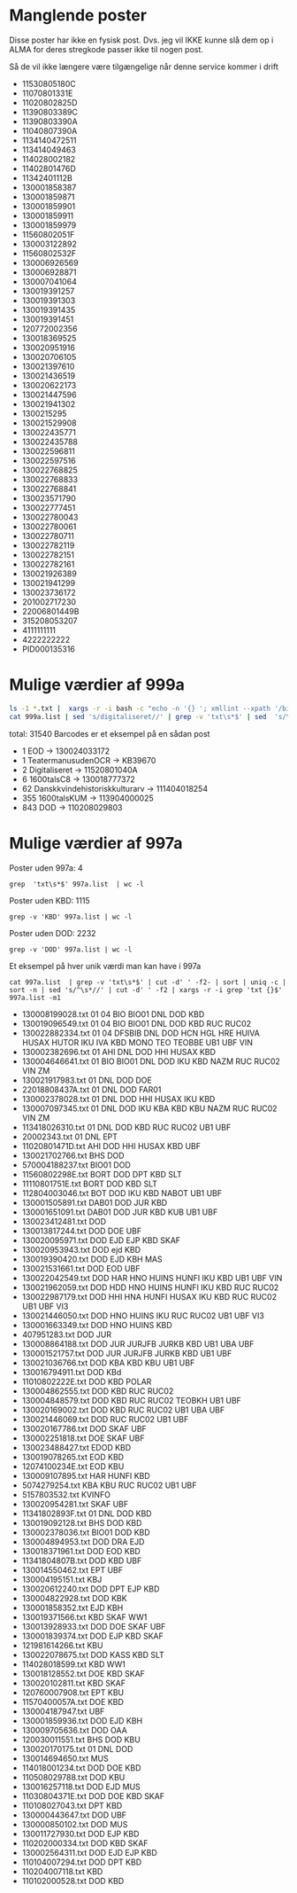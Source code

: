 Manglende poster
=================

Disse poster har ikke en fysisk post. Dvs. jeg vil IKKE kunne slå dem op i ALMA for deres stregkode passer ikke til nogen post.

Så de vil ikke længere være tilgængelige når denne service kommer i drift

* 11530805180C
* 11070801331E
* 11020802825D
* 11390803389C
* 11390803390A
* 11040807390A
* 1134140472511
* 113414049463
* 114028002182
* 11402801476D
* 11342401112B
* 130001858387
* 130001859871
* 130001859901
* 130001859911
* 130001859979
* 11560802051F
* 130003122892
* 11560802532F
* 130006926569
* 130006928871
* 130007041064
* 130019391257
* 130019391303
* 130019391435
* 130019391451
* 120772002356
* 130018369525
* 130020951916
* 130020706105
* 130021397610
* 130021436519
* 130020622173
* 130021447596
* 130021941302
* 1300215295
* 130021529908
* 130022435771
* 130022435788
* 130022596811
* 130022597516
* 130022768825
* 130022768833
* 130022768841
* 130023571790
* 130022777451
* 130022780043
* 130022780061
* 130022780711
* 130022782119
* 130022782151
* 130022782161
* 130021926389
* 130021941299
* 130023736172
* 201002717230
* 22006801449B
* 315208053207
* 4111111111
* 4222222222
* PID000135316





Mulige værdier af 999a
=====================

```bash
ls -1 *.txt |  xargs -r -i bash -c "echo -n '{} '; xmllint --xpath '/bib/record/datafield[@tag=\"999\"]/subfield[@code=\"a\"]/text()' '{}' | sort -u | tr '\n' '\t'; echo ''"> 999a.list
cat 999a.list | sed 's/digitaliseret//' | grep -v 'txt\s*$' | sed  's/\s\+/ /g' | cut -d' ' -f2 | sort | uniq -c | sort -n
```

total: 31540
Barcodes er et eksempel på en sådan post

*   1 EOD -> 130024033172
*   1 TeatermanusudenOCR -> KB39670
*   2 Digitaliseret -> 11520801040A
*   6 1600talsC8 -> 130018777372
*  62 Danskkvindehistoriskkulturarv -> 111404018254
* 355 1600talsKUM -> 113904000025                
* 843 DOD -> 110208029803
                 

Mulige værdier af 997a
======================
Poster uden 997a: 4
```
grep  'txt\s*$' 997a.list  | wc -l
```

Poster uden KBD: 1115 
```
grep -v 'KBD' 997a.list | wc -l
``` 

Poster uden DOD: 2232
```
grep -v 'DOD' 997a.list | wc -l
``` 

Et eksempel på hver unik værdi man kan have i 997a
```
cat 997a.list  | grep -v 'txt\s*$' | cut -d' ' -f2- | sort | uniq -c | sort -n | sed 's/^\s*//' | cut -d' ' -f2 | xargs -r -i grep 'txt {}$' 997a.list -m1
```

* 130008199028.txt 01	04	BIO	BIO01	DNL	DOD	KBD
* 130019096549.txt 01	04	BIO	BIO01	DNL	DOD	KBD	RUC	RUC02
* 130022882334.txt 01	04	DFSBIB	DNL	DOD	HCN	HGL	HRE	HUIVA	HUSAX	HUTOR	IKU	IVA	KBD	MONO	TEO	TEOBBE	UB1	UBF	VIN
* 130002382696.txt 01	AHI	DNL	DOD	HHI	HUSAX	KBD
* 130004646641.txt 01	BIO	BIO01	DNL	DOD	IKU	KBD	NAZM	RUC	RUC02	VIN	ZM
* 130021917983.txt 01	DNL	DOD	DOE
* 22018808437A.txt 01	DNL	DOD	FAR01
* 130002378028.txt 01	DNL	DOD	HHI	HUSAX	IKU	KBD
* 130007097345.txt 01	DNL	DOD	IKU	KBA	KBD	KBU	NAZM	RUC	RUC02	VIN	ZM
* 113418026310.txt 01	DNL	DOD	KBD	RUC	RUC02	UB1	UBF
* 20002343.txt 01	DNL	EPT
* 11020801471D.txt AHI	DOD	HHI	HUSAX	KBD	UBF
* 130021702766.txt BHS	DOD
* 570004188237.txt BIO01	DOD
* 11560802298E.txt BORT	DOD	DPT	KBD	SLT
* 11110801751E.txt BORT	DOD	KBD	SLT
* 112804003046.txt BOT	DOD	IKU	KBD	NABOT	UB1	UBF
* 130001505891.txt DAB01	DOD	JUR	KBD
* 130001651091.txt DAB01	DOD	JUR	KBD	KUB	UB1	UBF
* 130023412481.txt DOD
* 130013817244.txt DOD	DOE	UBF
* 130020095971.txt DOD	EJD	EJP	KBD	SKAF
* 130020953943.txt DOD	ejd	KBD
* 130019390420.txt DOD	EJD	KBH	MAS
* 130021531661.txt DOD	EOD	UBF
* 130022042549.txt DOD	HAR	HNO	HUINS	HUNFI	IKU	KBD	UB1	UBF	VIN
* 130021962059.txt DOD	HDD	HNO	HUINS	HUNFI	IKU	KBD	RUC	RUC02
* 130022987179.txt DOD	HHI	HNA	HUNFI	HUSAX	IKU	KBD	RUC	RUC02	UB1	UBF	VI3
* 130021446050.txt DOD	HNO	HUINS	IKU	RUC	RUC02	UB1	UBF	VI3
* 130001663349.txt DOD	HNO	HUINS	KBD
* 407951283.txt DOD	JUR
* 130008864188.txt DOD	JUR	JURJFB	JURKB	KBD	UB1	UBA	UBF
* 130001521757.txt DOD	JUR	JURJFB	JURKB	KBD	UB1	UBF
* 130021036766.txt DOD	KBA	KBD	KBU	UB1	UBF
* 130016794911.txt DOD	KBd
* 11010802222E.txt DOD	KBD	POLAR
* 130004862555.txt DOD	KBD	RUC	RUC02
* 130004848579.txt DOD	KBD	RUC	RUC02	TEOBKH	UB1	UBF
* 130020169002.txt DOD	KBD	RUC	RUC02	UB1	UBA	UBF
* 130021446069.txt DOD	RUC	RUC02	UB1	UBF
* 130020167786.txt DOD	SKAF	UBF
* 130002251818.txt DOE	SKAF	UBF
* 130023488427.txt EDOD	KBD
* 130019078265.txt EOD	KBD
* 12074100234E.txt EOD	KBU
* 130009107895.txt HAR	HUNFI	KBD
* 5074279254.txt KBA	KBU	RUC	RUC02	UB1	UBF
* 5157803532.txt KVINFO
* 130020954281.txt SKAF	UBF
* 11341802893F.txt 01	DNL	DOD	KBD
* 130019092128.txt BHS	DOD	KBD
* 130002378036.txt BIO01	DOD	KBD
* 130004894953.txt DOD	DRA	EJD
* 130018371961.txt DOD	EOD	KBD
* 11341804807B.txt DOD	KBD	UBF
* 130014550462.txt EPT	UBF
* 130004195151.txt KBJ
* 130020612240.txt DOD	DPT	EJP	KBD
* 130004822928.txt DOD	KBK
* 130001858352.txt EJD	KBH
* 130019371566.txt KBD	SKAF	WW1
* 130013928933.txt DOD	DOE	SKAF	UBF
* 130001839374.txt DOD	EJP	KBD	SKAF
* 121981614266.txt KBU
* 130022078675.txt DOD	KASS	KBD	SLT
* 114028018599.txt KBD	WW1
* 130018128552.txt DOE	KBD	SKAF
* 130020102811.txt KBD	SKAF
* 120760007908.txt EPT	KBU
* 11570400057A.txt DOE	KBD
* 130004187947.txt UBF
* 130001859936.txt DOD	EJD	KBH
* 130009705636.txt DOD	OAA
* 120030011551.txt BHS	DOD	KBU
* 130020170175.txt 01	DNL	DOD
* 130014694650.txt MUS
* 114018001234.txt DOD	DOE	KBD
* 110508029788.txt DOD	KBU
* 130016257118.txt DOD	EJD	MUS
* 11030804371E.txt DOD	DOE	KBD	SKAF
* 110108027043.txt DPT	KBD
* 130000443647.txt DOD	UBF
* 130000850102.txt DOD	MUS
* 130011727930.txt DOD	EJP	KBD
* 110202000334.txt DOD	KBD	SKAF
* 130002564311.txt DOD	EJD	EJP	KBD
* 110104007294.txt DOD	DPT	KBD
* 110204007118.txt KBD
* 110102000528.txt DOD	KBD	
